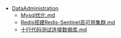 - [DataAdministration](/DataAdministration/)
	- [Mysql优化.md](/DataAdministration/Mysql优化.md)
	- [Redis搭建Redis-Sentinel高可用集群.md](/DataAdministration/Redis搭建Redis-Sentinel高可用集群.md)
	- [十行代码测试连接数据库.md](/DataAdministration/十行代码测试连接数据库.md)
